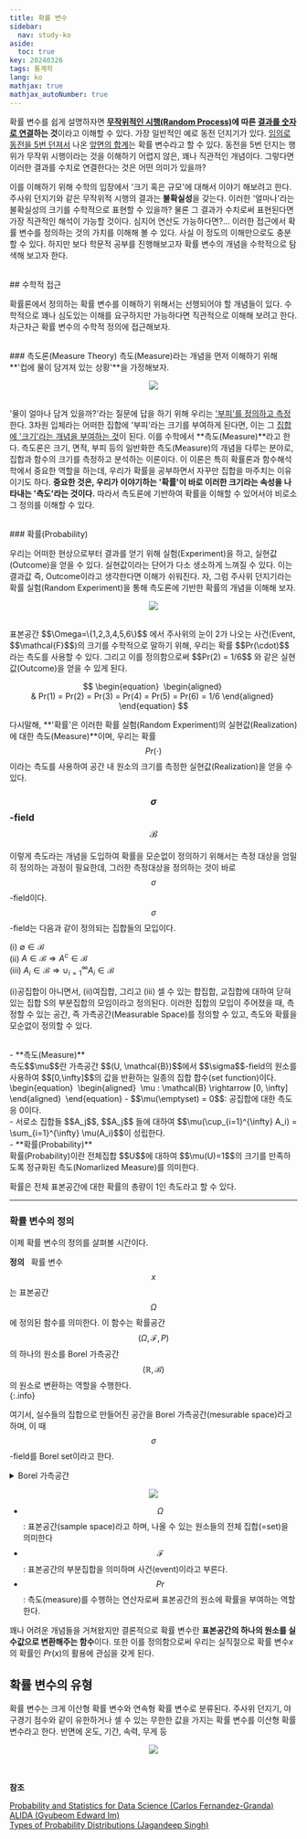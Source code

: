 ```yaml
---
title: 확률 변수
sidebar:
  nav: study-ko
aside:
  toc: true
key: 20240326
tags: 통계학
lang: ko
mathjax: true
mathjax_autoNumber: true
---
```


확률 변수를 쉽게 설명하자면 **<u>무작위적인 시행(Random Process)</u>에 따른 <u>결과를 숫자로 연결</u>하는 것**이라고 이해할 수 있다. 가장 일반적인  예로 동전 던지기가 있다. <u>임의로 동전을 5번 던져서</u> 나온 <u>앞면의 합계</u>는 확률 변수라고 할 수 있다. 동전을 5번 던지는 행위가 무작위 시행이라는 것을 이해하기 어렵지 않은, 꽤나 직관적인 개념이다. 그렇다면 이러한 결과를 수치로 연결한다는 것은 어떤 의미가 있을까? 

이를 이해하기 위해 수학의 입장에서 '크기 혹은 규모'에 대해서 이야기 해보려고 한다. 주사위 던지기와 같은 무작위적 시행의 결과는 **불확실성**을 갖는다. 이러한 '얼마나'라는 불확실성의 크기를 수학적으로 표현할 수 있을까? 물론 그 결과가 수치로써 표현된다면 가장 직관적인 해석이 가능할 것이다. 심지어 연산도 가능하다면?... 이러한 접근에서 확률 변수를 정의하는 것의 가치를 이해해 볼 수 있다. 사실 이 정도의 이해만으로도 충분할 수 있다. 하지만 보다 학문적 공부를 진행해보고자 확률 변수의 개념을 수학적으로 탐색해 보고자 한다.

<br/> 
## 수학적 접근

확률론에서 정의하는 확률 변수를 이해하기 위해서는 선행되어야 할 개념들이 있다. 수학적으로 꽤나 심도있는 이해를 요구하지만 가능하다면 직관적으로 이해해 보려고 한다. 차근차근 확률 변수의 수학적 정의에 접근해보자.

<br/> 
### 측도론(Measure Theory)
측도(Measure)라는 개념을 먼저 이해하기 위해 **'컵에 물이 담겨져 있는 상황'**을 가정해보자. 
<br/>

<p align="center">
  <img src="https://raw.githubusercontent.com/jenniione/jenniione.github.io/master/pics/random_variables/water_glass.jpeg">
</p>

<br/>'물이 얼마나 담겨 있을까?'라는 질문에 답을 하기 위해 우리는 <u>'부피'를 정의하고 측정</u>한다. 3차원 입체라는 어떠한 집합에 '부피'라는 크기를 부여하게 된다면, 이는 그 <u>집합에 '크기'라는 개념을 부여하는 것</u>이 된다. 이를 수학에서 **측도(Measure)**라고 한다. 측도론은 크기, 면적, 부피 등의 일반화한 측도(Measure)의 개념을 다루는 분야로, 집합과 함수의 크기를 측정하고 분석하는 이론이다. 이 이론은 특히 확률론과 함수해석학에서 중요한 역할을 하는데, 우리가 확률을 공부하면서 자꾸만 집합을 마주치는 이유이기도 하다. **중요한 것은, 우리가 이야기하는 '확률'이 바로 이러한 크기라는 속성을 나타내는 '측도'라는 것이다.** 따라서 측도론에 기반하여 확률을 이해할 수 있어서야 비로소 그 정의를 이해할 수 있다.


<br/> 
### 확률(Probability) 

우리는 어떠한 현상으로부터 결과를 얻기 위해 실험(Experiment)을 하고, 실현값(Outcome)을 얻을 수 있다. 실현값이라는 단어가 다소 생소하게 느껴질 수 있다. 이는 결과값 즉, Outcome이라고 생각한다면 이해가 쉬워진다. 자, 그럼 주사위 던지기라는 확률 실험(Random Experiment)을 통해 측도론에 기반한 확률의 개념을 이해해 보자.

<p align="center">
  <img src="https://raw.githubusercontent.com/jenniione/jenniione.github.io/master/pics/random_variables/definition_random_variable_1.png">
</p>

<br/> 
표본공간 $$\Omega=\{1,2,3,4,5,6\}$$ 에서 주사위의 눈이 2가 나오는 사건(Event, $$\mathcal{F}$$)의 크기를 수학적으로 말하기 위해, 우리는 확률 $$Pr(\cdot)$$ 라는 측도를 사용할 수 있다. 그리고 이를 정의함으로써 $$Pr(2) = 1/6$$ 와 같은 실현값(Outcome)을 얻을 수 있게 된다.

$$
\begin{equation} 
\begin{aligned} 
& Pr(1) = Pr(2) = Pr(3) = Pr(4) = Pr(5) = Pr(6) = 1/6
\end{aligned} 
\end{equation}
$$

다시말해, **'확률'은 이러한 확률 실험(Random Experiment)의 실현값(Realization)에 대한 측도(Measure)**이며, 우리는 확률 $$Pr(\cdot)$$이라는 측도를 사용하여 공간 내 원소의 크기를 측정한 실현값(Realization)을 얻을 수 있다.

### $$\sigma$$-field $$\mathcal{B}$$
이렇게 측도라는 개념을 도입하여 확률을 모순없이 정의하기 위해서는 측정 대상을 엄밀히 정의하는 과정이 필요한데, 그러한 측정대상을 정의하는 것이 바로 $$\sigma$$-field이다. $$\sigma$$-field는 다음과 같이 정의되는 집합들의 모입이다.

(i) $\emptyset \in \mathcal{B}$  <br/>
(ii) $A \in \mathcal{B} \Rightarrow A^c \in \mathcal{B}$ <br/>
(iii) $A_i \in \mathcal{B} \Rightarrow \cup_{i=1}^{\infty}A_i \in \mathcal{B}$ <br/>

(i)공집합이 아니면서, (ii)여집합, 그리고 (iii) 셀 수 있는 합집합, 교집합에 대하여 닫혀있는 집합 S의 부분집합의 모임이라고 정의된다. 이러한 집합의 모입이 주어졌을 때, 측정할 수 있는 공간, 즉 가측공간(Measurable Space)를 정의할 수 있고, 측도와 확률을 모순없이 정의할 수 있다.

<br/>
- **측도(Measure)**<br/>
측도$$\mu$$란 가측공간 $$(U, \mathcal{B})$$에서 $$\sigma$$-field의 원소를 사용하여 $$[0,\infty]$$의 값을 반환하는 일종의 집합 합수(set function)이다.<br/>
\begin{equation} 
\begin{aligned} 
\mu : \mathcal{B} \rightarrow [0, \infty]
\end{aligned} 
\end{equation}
  - $$\mu(\emptyset) = 0$$: 공집합에 대한 측도응 0이다.<br/>
  - 서로소 집합들 $$A_j$$, $$A_j$$ 들에 대하여 $$\mu(\cup_{i=1}^{\infty} A_i) = \sum_{i=1}^{\infty} \mu(A_i)$$이 성립한다.

<br/>
- **확률(Probability)**<br/>
확률(Probability)이란 전체집합 $$U$$에 대하여 $$\mu(U)=1$$의 크기를 만족하도록 정규화된 측도(Nomarlized Measure)를 의미한다.

<br/>

확률은 전체 표본공간에 대한 확률의 총량이 1인 측도라고 할 수 있다.



---

### 확률 변수의 정의
이제 확률 변수의 정의를 살펴볼 시간이다.

**정의**&nbsp;&nbsp; 확률 변수 $$x$$는 표본공간 $$\Omega$$ 에 정의된 함수를 의미한다. 이 함수는 확률공간$$(\Omega, \mathcal{F}, P)$$ 의 하나의 원소를 Borel 가측공간 $$(\mathbb{R}, \mathcal{B})$$ 의 원소로 변환하는 역할을 수행한다.<br/>
{:.info}

여기서, 실수들의 집합으로 만들어진 공간을 Borel 가측공간(mesurable space)라고 하며, 이 때 $$\sigma$$-field를 Borel set이라고 한다. 

<details>
<summary>Borel 가측공간</summary>
<div markdown="1">

**Borel 가측공간 (Borel Measurable Space)**: 실수 집합 $$\mathbb{R}$$ 과 Borel 시그마-대수 $$\mathcal{B}$$ 로 구성된다. Borel 시그마-대수는 실수선 위에서 열린 구간을 포함하고, 이로부터 생성될 수 있는 모든 집합의 컬렉션이다. 이것은 기본적으로 우리가 흔히 다루는 실수 세계의 사건들을 측정 가능하게 한다.

</div>
</details>

<p align="center">
  <img src="https://raw.githubusercontent.com/jenniione/jenniione.github.io/master/pics/random_variables/definition_random_variable_2.png">
</p>

- $$\Omega$$ : 표본공간(sample space)라고 하며, 나올 수 있는 원소들의 전체 집합(=set)을 의미한다
- $$\mathcal{F}$$ : 표본공간의 부분집합을 의미하며 사건(event)이라고 부른다.
- $$Pr$$ : 측도(measure)를 수행하는 연산자로써 표본공간의 원소에 확률을 부여하는 역할한다.

꽤나 어려운 개념들을 거쳐왔지만 결론적으로 확률 변수란 **표본공간의 하나의 원소를 실수값으로 변환해주는 함수**이다. 또한 이를 정의함으로써 우리는 실직절으로 확률 변수$x$의 확률인 $Pr(x)$의 활용에 관심을 갖게 된다.


## 확률 변수의 유형
확률 변수는 크게 이산형 확률 변수와 연속형 확률 변수로 분류된다.
주사위 던지기, 야구경기 점수와 같이 유한하거나 셀 수 있는 무한한 값을 가지는 확률 변수를 이산형 확률변수라고 한다.
반면에 온도, 기간, 속력, 무게 등 

<p align="center">
  <img src="https://raw.githubusercontent.com/jenniione/jenniione.github.io/master/pics/random_variables/types of random variables.webp">
</p>
<!-- <p align="center">
  <img src="https://miro.medium.com/v2/resize:fit:1400/format:webp/0*rIxj8CrYFPE9bT2d.png">
</p> -->

<br/><br/>
**참조**

[Probability and Statistics for Data Science (Carlos Fernandez-Granda)](https://cims.nyu.edu/~cfgranda/pages/stuff/probability_stats_for_DS.pdf)<br/>
[ALIDA (Gyubeom Edward Im)](https://alida.tistory.com/84)<br/>
[Types of Probability Distributions (Jagandeep Singh)](https://jagan-singhh.medium.com/types-of-probability-distributions-9333d18ed817)